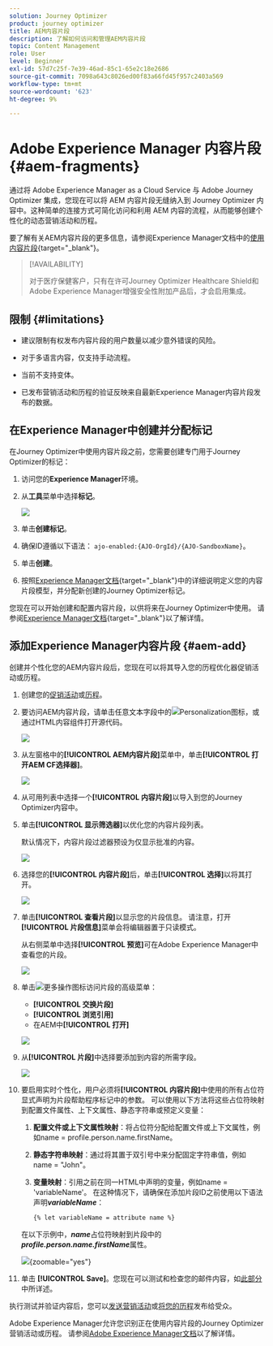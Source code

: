 ```yaml
---
solution: Journey Optimizer
product: journey optimizer
title: AEM内容片段
description: 了解如何访问和管理AEM内容片段
topic: Content Management
role: User
level: Beginner
exl-id: 57d7c25f-7e39-46ad-85c1-65e2c18e2686
source-git-commit: 7098a643c8026ed00f83a66fd45f957c2403a569
workflow-type: tm+mt
source-wordcount: '623'
ht-degree: 9%

---
```


# Adobe Experience Manager 内容片段 {#aem-fragments}

通过将 Adobe Experience Manager as a Cloud Service 与 Adobe Journey Optimizer 集成，您现在可以将 AEM 内容片段无缝纳入到 Journey Optimizer 内容中。这种简单的连接方式可简化访问和利用 AEM 内容的流程，从而能够创建个性化的动态营销活动和历程。

要了解有关AEM内容片段的更多信息，请参阅Experience Manager文档中的[使用内容片段](https://experienceleague.adobe.com/en/docs/experience-manager-cloud-service/content/sites/administering/content-fragments/content-fragments-with-journey-optimizer){target="_blank"}。

>[!AVAILABILITY]
>
>对于医疗保健客户，只有在许可Journey Optimizer Healthcare Shield和Adobe Experience Manager增强安全性附加产品后，才会启用集成。

## 限制 {#limitations}

* 建议限制有权发布内容片段的用户数量以减少意外错误的风险。

* 对于多语言内容，仅支持手动流程。

* 当前不支持变体。

* 已发布营销活动和历程的验证反映来自最新Experience Manager内容片段发布的数据。

## 在Experience Manager中创建并分配标记

在Journey Optimizer中使用内容片段之前，您需要创建专门用于Journey Optimizer的标记：

1. 访问您的&#x200B;**Experience Manager**&#x200B;环境。

1. 从&#x200B;**工具**&#x200B;菜单中选择&#x200B;**标记**。

   ![](assets/do-not-localize/aem_tag_1.png)

1. 单击&#x200B;**创建标记**。

1. 确保ID遵循以下语法： `ajo-enabled:{AJO-OrgId}/{AJO-SandboxName}`。

1. 单击&#x200B;**创建**。

1. 按照[Experience Manager文档](https://experienceleague.adobe.com/en/docs/experience-manager-cloud-service/content/sites/administering/content-fragments/content-fragment-models){target="_blank"}中的详细说明定义您的内容片段模型，并分配新创建的Journey Optimizer标记。

您现在可以开始创建和配置内容片段，以供将来在Journey Optimizer中使用。 请参阅[Experience Manager文档](https://experienceleague.adobe.com/en/docs/experience-manager-cloud-service/content/sites/administering/content-fragments/managing){target="_blank"}以了解详情。

## 添加Experience Manager内容片段 {#aem-add}

创建并个性化您的AEM内容片段后，您现在可以将其导入您的历程优化器促销活动或历程。

1. 创建您的[促销活动](../campaigns/create-campaign.md)或[历程](../building-journeys/journey-gs.md)。

1. 要访问AEM内容片段，请单击任意文本字段中的![Personalization图标](assets/do-not-localize/Smock_PersonalizationField_18_N.svg)，或通过HTML内容组件打开源代码。

   ![](assets/aem_campaign_2.png)

1. 从左窗格中的&#x200B;**[!UICONTROL AEM内容片段]**&#x200B;菜单中，单击&#x200B;**[!UICONTROL 打开AEM CF选择器]**。

   ![](assets/aem_campaign_3.png)

1. 从可用列表中选择一个&#x200B;**[!UICONTROL 内容片段]**&#x200B;以导入到您的Journey Optimizer内容中。

1. 单击&#x200B;**[!UICONTROL 显示筛选器]**&#x200B;以优化您的内容片段列表。

   默认情况下，内容片段过滤器预设为仅显示批准的内容。

   ![](assets/aem_campaign_4.png)

1. 选择您的&#x200B;**[!UICONTROL 内容片段]**&#x200B;后，单击&#x200B;**[!UICONTROL 选择]**&#x200B;以将其打开。

   ![](assets/aem_campaign_5.png)

1. 单击&#x200B;**[!UICONTROL 查看片段]**&#x200B;以显示您的片段信息。 请注意，打开&#x200B;**[!UICONTROL 片段信息]**&#x200B;菜单会将编辑器置于只读模式。

   从右侧菜单中选择&#x200B;**[!UICONTROL 预览]**&#x200B;可在Adobe Experience Manager中查看您的片段。

   ![](assets/aem_campaign_7.png)

1. 单击![更多操作图标](assets/do-not-localize/Smock_MoreSmallList_18_N.svg)访问片段的高级菜单：

   * **[!UICONTROL 交换片段]**
   * **[!UICONTROL 浏览引用]**
   * 在AEM中&#x200B;**[!UICONTROL 打开]**

   ![](assets/aem_campaign_8.png)

1. 从&#x200B;**[!UICONTROL 片段]**&#x200B;中选择要添加到内容的所需字段。
   <!--
    Note that if you choose to copy the value, any future updates to the Content Fragment will not be reflected in your campaign or journey. However, using dynamic placeholders ensures real-time updates.-->

   ![](assets/aem_campaign_6.png)

1. 要启用实时个性化，用户必须将&#x200B;**[!UICONTROL 内容片段]**&#x200B;中使用的所有占位符显式声明为片段帮助程序标记中的参数。 可以使用以下方法将这些占位符映射到配置文件属性、上下文属性、静态字符串或预定义变量：

   1. **配置文件或上下文属性映射**：将占位符分配给配置文件或上下文属性，例如name = profile.person.name.firstName。

   1. **静态字符串映射**：通过将其置于双引号中来分配固定字符串值，例如name = &quot;John&quot;。

   1. **变量映射**：引用之前在同一HTML中声明的变量，例如name = &#39;variableName&#39;。
在这种情况下，请确保在添加片段ID之前使用以下语法声明&#x200B;**_variableName_**：

      ```html
      {% let variableName = attribute name %} 
      ```

   在以下示例中，**_name_**&#x200B;占位符映射到片段中的&#x200B;**_profile.person.name.firstName_**&#x200B;属性。

   ![](assets/aem_campaign_9.png){zoomable="yes"}


1. 单击 **[!UICONTROL Save]**。您现在可以测试和检查您的邮件内容，如[此部分](../content-management/preview.md)中所详述。

执行测试并验证内容后，您可以[发送营销活动](../campaigns/review-activate-campaign.md)或[将您的历程](../building-journeys/publishing-the-journey.md)发布给受众。

Adobe Experience Manager允许您识别正在使用内容片段的Journey Optimizer营销活动或历程。 请参阅[Adobe Experience Manager文档](https://experienceleague.adobe.com/en/docs/experience-manager-cloud-service/content/sites/administering/content-fragments/extension-content-fragment-ajo-external-references)以了解详情。
